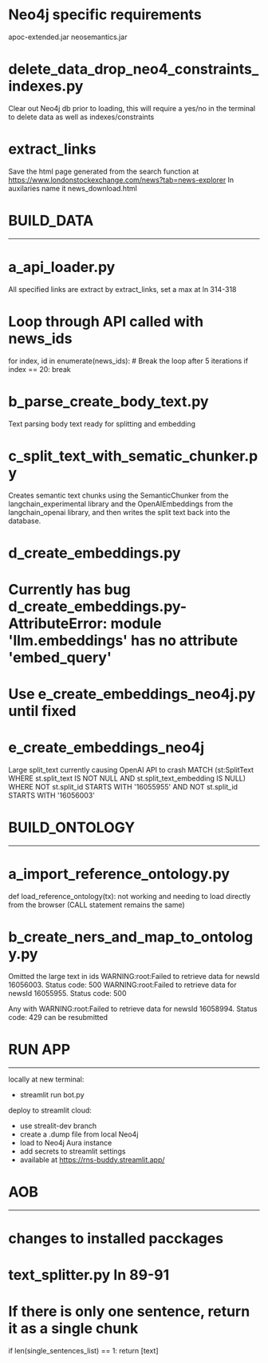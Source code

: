# Neo4j specific requirements
apoc-extended.jar
neosemantics.jar

# delete_data_drop_neo4_constraints_indexes.py
Clear out Neo4j db prior to loading, this will require a yes/no in the
terminal to delete data as well as indexes/constraints

# extract_links
Save the html page generated from the search function
at https://www.londonstockexchange.com/news?tab=news-explorer
In auxilaries name it news_download.html



# BUILD_DATA
------------

# a_api_loader.py
All specified links are extract by extract_links, set a max at ln 314-318

# Loop through API called with news_ids
for index, id in enumerate(news_ids):
    # Break the loop after 5 iterations
    if index == 20:
        break


# b_parse_create_body_text.py
Text parsing body text ready for splitting and embedding


# c_split_text_with_sematic_chunker.py

Creates semantic text chunks using the SemanticChunker from the langchain_experimental library
and the OpenAIEmbeddings from the langchain_openai library, and then writes
the split text back into the database.


# d_create_embeddings.py
# Currently has bug d_create_embeddings.py- AttributeError: module 'llm.embeddings' has no attribute 'embed_query'
# Use e_create_embeddings_neo4j.py until fixed


# e_create_embeddings_neo4j
Large split_text currently causing OpenAI API to crash
MATCH (st:SplitText WHERE st.split_text IS NOT NULL AND st.split_text_embedding IS NULL)
WHERE NOT st.split_id STARTS WITH '16055955'
AND NOT st.split_id STARTS WITH '16056003'



# BUILD_ONTOLOGY
----------------

# a_import_reference_ontology.py
def load_reference_ontology(tx): not working and needing to load directly from the browser (CALL statement remains the same)


# b_create_ners_and_map_to_ontology.py
Omitted the large text in ids
WARNING:root:Failed to retrieve data for newsId 16056003. Status code: 500
WARNING:root:Failed to retrieve data for newsId 16055955. Status code: 500

Any with WARNING:root:Failed to retrieve data for newsId 16058994. Status code: 429 can be resubmitted



# RUN APP
---------

locally at new terminal:
- streamlit run bot.py

deploy to streamlit cloud:
- use strealit-dev branch
- create a .dump file from local Neo4j
- load to Neo4j Aura instance
- add secrets to streamlit settings
- available at https://rns-buddy.streamlit.app/

# AOB
-----

# changes to installed pacckages
# text_splitter.py ln 89-91
# If there is only one sentence, return it as a single chunk
if len(single_sentences_list) == 1:
    return [text]
